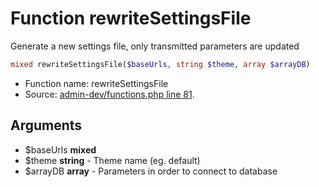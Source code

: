Function rewriteSettingsFile
===========================

Generate a new settings file, only transmitted parameters are updated



```php
mixed rewriteSettingsFile($baseUrls, string $theme, array $arrayDB)
```

* Function name: rewriteSettingsFile
* Source: [admin-dev/functions.php line 81](https://github.com/PrestaShop/PrestaShop/blob/1.5.6.0/admin-dev/functions.php#L81).

Arguments
---------

* $baseUrls **mixed**
* $theme **string** - Theme name (eg. default)
* $arrayDB **array** - Parameters in order to connect to database

